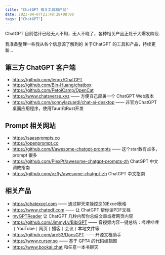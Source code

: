 ```yaml
---
title: "ChatGPT 相关工具和产品"
date: 2023-04-07T21:49:28+08:00
tags: ["ChatGPT"]
---
```


ChatGPT 目前估计已经无人不知，无人不晓了，各种相关产品正处于大爆发阶段.

我准备整理一些我从各个信息源了解到的 关于ChatGPT 的工具和产品，持续更新...

## 第三方 ChatGPT 客户端


* https://github.com/lencx/ChatGPT
* https://github.com/Bin-Huang/chatbox
* https://github.com/PetoiCamp/OpenCat
* https://www.chatsverse.xyz —— 方便自己部署一个 ChatGPT Web版本
* https://github.com/sonnylazuardi/chat-ai-desktop —— 非官方ChatGPT桌面应用程序，使用Tauri和Rust开发

## Prompt 相关网站

* https://saasprompts.co
* https://openprompt.co
* https://github.com/f/awesome-chatgpt-prompts —— 这个star数有点多，prompt 很多
* https://github.com/PlexPt/awesome-chatgpt-prompts-zh ChatGPT 中文调教指南
* https://github.com/yzfly/awesome-chatgpt-zh ChatGPT 中文指南

## 相关产品

* https://chatexcel.com  —— 通过聊天来操控您的Excel表格
* https://www.chatpdf.com —— 让 ChatGPT 帮你读PDF文档
* [myGPTReader](https://github.com/madawei2699/myGPTReader) 让 ChatGPT 几秒内帮你总结文章或者网页内容
* https://github.com/JimmyLv/BibiGPT —— 音视频内容一键总结：哔哩哔哩丨YouTube丨网页丨播客丨会议丨本地文件等
* https://github.com/arc53/DocsGPT —— 开源文档助手
* https://www.cursor.so —— 基于 GPT4 的代码编辑器
* https://www.bookai.chat 和任意一本书聊天